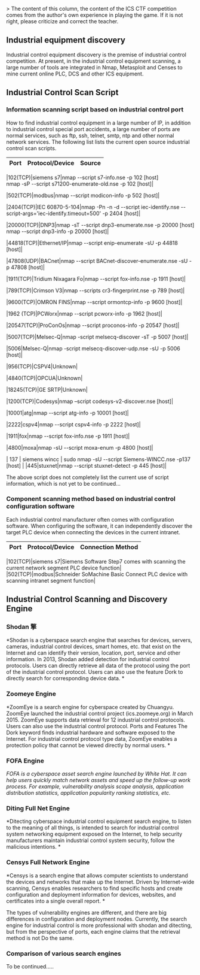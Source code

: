 &gt; The content of this column, the content of the ICS CTF competition comes from the author&#39;s own experience in playing the game. If it is not right, please criticize and correct the teacher.




## Industrial equipment discovery


Industrial control equipment discovery is the premise of industrial control competition. At present, in the industrial control equipment scanning, a large number of tools are integrated in Nmap, Metasploit and Censes to mine current online PLC, DCS and other ICS equipment.




## Industrial Control Scan Script




### Information scanning script based on industrial control port




How to find industrial control equipment in a large number of IP, in addition to industrial control special port accidents, a large number of ports are normal services, such as ftp, ssh, telnet, smtp, ntp and other normal network services. The following list lists the current open source industrial control scan scripts.




|Port|Protocol/Device|Source|
|:-----|:------|:------|

|102(TCP)|siemens s7|nmap --script s7-info.nse -p 102 [host] <br>nmap -sP --script      s71200-enumerate-old.nse -p 102 [host]|

|502(TCP)|modbus|nmap --script modicon-info -p 502 [host]|

|2404(TCP)|IEC 60870-5-104|nmap -Pn -n -d --script iec-identify.nse  --script-args='iec-identify.timeout=500' -p 2404 [host]|

|20000(TCP)|DNP3|nmap -sT --script dnp3-enumerate.nse -p 20000 [host] <br>nmap --script dnp3-info -p 20000 [host]|

|44818(TCP)|Ethernet/IP|nmap --script enip-enumerate -sU  -p 44818 [host]|

|47808(UDP)|BACnet|nmap --script BACnet-discover-enumerate.nse -sU  -p 47808 [host]|

|1911(TCP)|Tridium Nixagara Fo|nmap --script fox-info.nse -p 1911 [host]|

|789(TCP)|Crimson V3|nmap --scripts cr3-fingerprint.nse -p 789 [host]|

|9600(TCP)|OMRON FINS|nmap --script ormontcp-info -p 9600 [host]|

|1962 (TCP)|PCWorx|nmap --script pcworx-info -p 1962 [host]|

|20547(TCP)|ProConOs|nmap --script proconos-info -p 20547 [host]|

|5007(TCP)|Melsec-Q|nmap -script melsecq-discover -sT -p 5007 [host]|

|5006|Melsec-Q|nmap -script melsecq-discover-udp.nse -sU -p 5006 [host]|

|956(TCP)|CSPV4|Unknown|

|4840(TCP)|OPCUA|Unknown|

|18245(TCP)|GE SRTP|Unknown|

|1200(TCP)|Codesys|nmap –script codesys-v2-discover.nse [host]|

|10001|atg|nmap --script atg-info -p 10001 [host]|

|2222|cspv4|nmap --script cspv4-info -p 2222 [host]|

|1911|fox|nmap --script fox-info.nse -p 1911 [host]|

|4800|moxa|nmap -sU --script moxa-enum -p 4800 [host]|

| 137 | siemens wincc | sudo nmap -sU --script Siemens-WINCC.nse -p137 [host] |
|445|stuxnet|nmap --script stuxnet-detect -p 445 [host]|



The above script does not completely list the current use of script information, which is not yet to be continued...


### Component scanning method based on industrial control configuration software


Each industrial control manufacturer often comes with configuration software. When configuring the software, it can independently discover the target PLC device when connecting the devices in the current intranet.


|Port|Protocol/Device|Connection Method|
|:-----|:------|:------|

|102(TCP)|siemens s7|Siemens Software Step7 comes with scanning the current network segment PLC device function|
|502(TCP)|modbus|Schneider SoMachine Basic Connect PLC device with scanning intranet segment function|




## Industrial Control Scanning and Discovery Engine


### Shodan 擎


*Shodan is a cyberspace search engine that searches for devices, servers, cameras, industrial control devices, smart homes, etc. that exist on the Internet and can identify their version, location, port, service and other information. In 2013, Shodan added detection for industrial control protocols. Users can directly retrieve all data of the protocol using the port of the industrial control protocol. Users can also use the feature Dork to directly search for corresponding device data. *


### Zoomeye Engine


*ZoomEye is a search engine for cyberspace created by Chuangyu. ZoomEye launched the industrial control project (ics.zoomeye.org) in March 2015. ZoomEye supports data retrieval for 12 industrial control protocols. Users can also use the industrial control protocol. Ports and Features The Dork keyword finds industrial hardware and software exposed to the Internet. For industrial control protocol type data, ZoomEye enables a protection policy that cannot be viewed directly by normal users. *


### FOFA Engine


*FOFA is a cyberspace asset search engine launched by White Hat. It can help users quickly match network assets and speed up the follow-up work process. For example, vulnerability analysis scope analysis, application distribution statistics, application popularity ranking statistics, etc.*


### Diting Full Net Engine


*Ditecting cyberspace industrial control equipment search engine, to listen to the meaning of all things, is intended to search for industrial control system networking equipment exposed on the Internet, to help security manufacturers maintain industrial control system security, follow the malicious intentions. *


### Censys Full Network Engine


*Censys is a search engine that allows computer scientists to understand the devices and networks that make up the Internet. Driven by Internet-wide scanning, Censys enables researchers to find specific hosts and create configuration and deployment information for devices, websites, and certificates into a single overall report. *


The types of vulnerability engines are different, and there are big differences in configuration and deployment nodes. Currently, the search engine for industrial control is more professional with shodan and ditecting, but from the perspective of ports, each engine claims that the retrieval method is not Do the same.


### Comparison of various search engines


To be continued.....





















